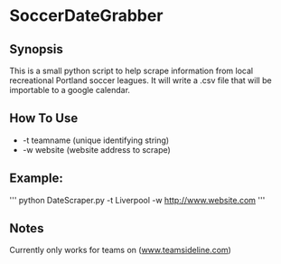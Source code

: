 # SoccerDateGrabber

## Synopsis

This is a small python script to help scrape information from local recreational Portland soccer leagues. It will write a .csv file that will be importable to a google calendar.

## How To Use

* -t teamname (unique identifying string)
* -w website (website address to scrape)

## Example:
'''
python DateScraper.py -t Liverpool -w http://www.website.com
'''

## Notes

Currently only works for teams on (www.teamsideline.com)
